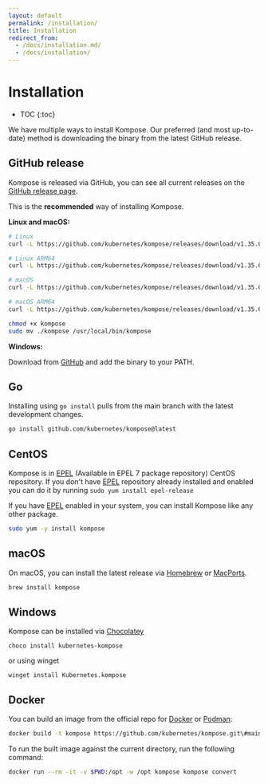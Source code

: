 ```yaml
---
layout: default
permalink: /installation/
title: Installation
redirect_from:
  - /docs/installation.md/
  - /docs/installation/
---
```


# Installation

* TOC
{:toc}

We have multiple ways to install Kompose. Our preferred (and most up-to-date) method is downloading the binary from the latest GitHub release.

## GitHub release

Kompose is released via GitHub, you can see all current releases on the [GitHub release page](https://github.com/kubernetes/kompose/releases).

This is the **recommended** way of installing Kompose.

**Linux and macOS:**

```sh
# Linux
curl -L https://github.com/kubernetes/kompose/releases/download/v1.35.0/kompose-linux-amd64 -o kompose

# Linux ARM64
curl -L https://github.com/kubernetes/kompose/releases/download/v1.35.0/kompose-linux-arm64 -o kompose

# macOS
curl -L https://github.com/kubernetes/kompose/releases/download/v1.35.0/kompose-darwin-amd64 -o kompose

# macOS ARM64
curl -L https://github.com/kubernetes/kompose/releases/download/v1.35.0/kompose-darwin-arm64 -o kompose

chmod +x kompose
sudo mv ./kompose /usr/local/bin/kompose
```

**Windows:**

Download from [GitHub](https://github.com/kubernetes/kompose/releases/download/v1.35.0/kompose-windows-amd64.exe) and add the binary to your PATH.

## Go

Installing using `go install` pulls from the main branch with the latest development changes.

```sh
go install github.com/kubernetes/kompose@latest
```

## CentOS

Kompose is in [EPEL](https://fedoraproject.org/wiki/EPEL) (Available in EPEL 7 package repository) CentOS repository.
If you don't have [EPEL](https://fedoraproject.org/wiki/EPEL) repository already installed and enabled you can do it by running `sudo yum install epel-release`

If you have [EPEL](https://fedoraproject.org/wiki/EPEL) enabled in your system, you can install Kompose like any other package.

```bash
sudo yum -y install kompose
```

## macOS

On macOS, you can install the latest release via [Homebrew](https://brew.sh) or [MacPorts](https://www.macports.org/).

```bash
brew install kompose
```

## Windows

Kompose can be installed via [Chocolatey](https://chocolatey.org/packages/kubernetes-kompose)

```console
choco install kubernetes-kompose
```

or using winget

```console
winget install Kubernetes.kompose
```

## Docker

You can build an image from the official repo for [Docker](https://docs.docker.com/engine/reference/commandline/build/) or [Podman](https://docs.podman.io/en/latest/markdown/podman-build.1.html):

```bash
docker build -t kompose https://github.com/kubernetes/kompose.git\#main
```

To run the built image against the current directory, run the following command:

```bash
docker run --rm -it -v $PWD:/opt -w /opt kompose kompose convert
```
